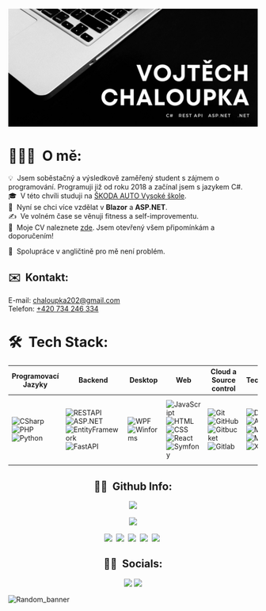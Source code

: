 <!-- [start] Banner -->
![Vojtech_banner](/Assets/hero_img.jpg)
<!-- [end] Banner -->

<!-- [start] About me -->
# 👨🏻‍💻 &nbsp;O mě:

💡 &nbsp;Jsem soběstačný a výsledkově zaměřený student s zájmem o programování. Programuji již od roku 2018 a začínal jsem s jazykem C#.\
🎓 &nbsp;V této chvíli studuji na [ŠKODA AUTO Vysoké škole](https://www.savs.cz/).\
🌱 &nbsp;Nyní se chci více vzdělat v <b>Blazor</b> a <b>ASP.NET</b>.\
✍️ &nbsp;Ve volném čase se věnuji fitness a self-improvementu.\
📄 &nbsp;Moje CV naleznete [zde](https://drive.google.com/file/d/1E7-upUgXYmmCu9Q0cGBW5Nspxmv7YNfh/view?usp=sharing). Jsem otevřený všem připomínkám a doporučením!

📘 &nbsp;Spolupráce v angličtině pro mě není problém.
<!-- [end] About me -->

<!-- [start] Contact -->
## ✉️ &nbsp;Kontakt:

E-mail: [chaloupka202@gmail.com](mailto:chaloupka202@gmail.com)\
Telefon: [+420 734 246 334](tel:+420734246334)
<!-- [end] Contact -->

<!-- [start] Tech Stack Table -->
# 🛠 &nbsp;Tech Stack:

| Programovací Jazyky | Backend | Desktop | Web | Cloud a Source control | Technologie | IDE a Ostatní |
| ------------- | ------------- | ------------- | ------------- | ------------- | ------------- | ------------- |
| ![CSharp](https://img.shields.io/badge/-C%23-05122A?style=flat&logo=csharp) ![PHP](https://img.shields.io/badge/-PHP-05122A?style=flat&logo=php) ![Python](https://img.shields.io/badge/-Python-05122A?style=flat&logo=python) | ![RESTAPI](https://img.shields.io/badge/-RestAPI-05122A?style=flat&logo=.net) ![ASP.NET](https://img.shields.io/badge/-ASP.NET-05122A?style=flat&logo=.net) ![EntityFramework](https://img.shields.io/badge/-Entity%20Framework-05122A?style=flat&logo=.net) ![FastAPI](https://img.shields.io/badge/-FastAPI-05122A?style=flat&logo=fastapi) | ![WPF](https://img.shields.io/badge/-WPF-05122A?style=flat&logo=csharp) ![Winforms](https://img.shields.io/badge/-Winforms-05122A?style=flat&logo=csharp) | ![JavaScript](https://img.shields.io/badge/-JavaScript-05122A?style=flat&logo=javascript) ![HTML](https://img.shields.io/badge/-HTML-05122A?style=flat&logo=HTML5) ![CSS](https://img.shields.io/badge/-CSS-05122A?style=flat&logo=CSS3&logoColor=1572B6) ![React](https://img.shields.io/badge/-React-05122A?style=flat&logo=react) ![Symfony](https://img.shields.io/badge/-Symfony-05122A?style=flat&logo=symfony) | ![Git](https://img.shields.io/badge/-Git-05122A?style=flat&logo=git) ![GitHub](https://img.shields.io/badge/-GitHub-05122A?style=flat&logo=github) ![Gitbucket](https://img.shields.io/badge/-Gitbucket-05122A?style=flat&logo=git) ![Gitlab](https://img.shields.io/badge/-Gitlab-05122A?style=flat&logo=gitlab) | ![Docker](https://img.shields.io/badge/-Docker-05122A?style=flat&logo=docker) ![Azure](https://img.shields.io/badge/-Azure-05122A?style=flat&logo=microsoft-azure) ![MSSQL](https://img.shields.io/badge/-MSSQL-05122A?style=flat&logo=microsoft-sql-server) ![MariaDB](https://img.shields.io/badge/-MariaDB-05122A?style=flat&logo=mariadb) ![Xamarin](https://img.shields.io/badge/-Xamarin-05122A?style=flat&logo=xamarin) | ![Visual Studio](https://img.shields.io/badge/-Visual%20Studio-05122A?style=flat&logo=visual-studio&logoColor=5C2D91) ![Visual Studio Code](https://img.shields.io/badge/-Visual%20Studio%20Code-05122A?style=flat&logo=visual-studio-code&logoColor=007ACC) ![Jira](https://img.shields.io/badge/-Jira-05122A?style=flat&logo=jira) ![DevOps](https://img.shields.io/badge/-DevOps-05122A?style=flat&logo=azure-devops) ![AdobeCloud](https://img.shields.io/badge/-AdobeCC-05122A?style=flat&logo=adobe-creative-cloud) |
<!-- [end] Tech Stack Table -->

<!-- [start] Github Info -->
<h2 align="center">🤝🏻 &nbsp;Github Info:</h2>

<p align="center">
  <img src="https://github-readme-stats.vercel.app/api?username=vojtach&theme=react&show_icons=true">
</p>
<p align="center">
  <img src="https://github-readme-stats.vercel.app/api/top-langs/?username=vojtach&layout=compact&theme=react">
</p>

<p align="center">
  <img src="https://img.shields.io/github/followers/vojtach?style=social"/>&nbsp;
  <img src="https://img.shields.io/github/stars/vojtach?style=social"/>&nbsp;
  <img src="https://badges.pufler.dev/repos/vojtach?color=blue">&nbsp;
  <img src="https://badges.pufler.dev/commits/all/vojtach?color=blue">&nbsp;
  <img src="https://komarev.com/ghpvc/?username=vojtach&color=blue">&nbsp;
</p>
<!-- [end] Github Info -->

<!-- [start] Socials -->
<h2 align="center">🤝🏻 &nbsp;Socials:</h2>

<p align="center">
<a href="https://www.linkedin.com/in/vojtech-chaloupka/"><img src="https://img.shields.io/badge/-Vojtěch Chaloupka-0077B5?style=flat&logo=Linkedin&logoColor=white"/></a>
<a href="https://www.facebook.com/vojta.chaloupka.505/"><img src="https://img.shields.io/badge/-Vojtěch Chaloupka-1877F2?style=flat&logo=Facebook&logoColor=white"/></a>
</p>
<!-- [end] Socials -->

<!-- [start] Random Coding Banner -->
![Random_banner](https://source.unsplash.com/collection/4325322)
<!-- [end] Random Coding Banner -->

<!--

Tools used:
  Shields.io: https://shields.io/
  Unsplash Random Picture API: https://source.unsplash.com/collection/4325322
  Github Flavored Markdown: https://guides.github.com/features/mastering-markdown/
                            https://github.github.com/gfm/

-->
